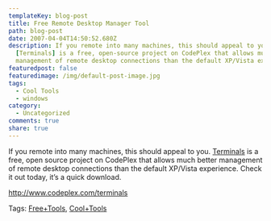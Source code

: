 ```yaml
---
templateKey: blog-post
title: Free Remote Desktop Manager Tool
path: blog-post
date: 2007-04-04T14:50:52.680Z
description: If you remote into many machines, this should appeal to you.
  [Terminals] is a free, open-source project on CodePlex that allows much better
  management of remote desktop connections than the default XP/Vista experience.
featuredpost: false
featuredimage: /img/default-post-image.jpg
tags:
  - Cool Tools
  - windows
category:
  - Uncategorized
comments: true
share: true
---
```

<!--StartFragment-->

If you remote into many machines, this should appeal to you. [Terminals](http://www.codeplex.com/terminals) is a free, open source project on CodePlex that allows much better management of remote desktop connections than the default XP/Vista experience. Check it out today, it’s a quick download.

<http://www.codeplex.com/terminals>

Tags: [Free+Tools](http://technorati.com/tag/Free+Tools), [Cool+Tools](http://technorati.com/tag/Cool+Tools)

<!--EndFragment-->